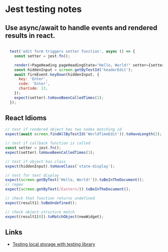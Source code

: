 # Jest testing notes

## Use async/await to handle events and rendered results in react. 

```JavaScript

  test('edit form triggers setter function', async () => {
    const setter = jest.fn();

    render(<PageHeading pageHeadingState="Hello, World!" setter={setter} />);
    const hiddenInput = screen.getByTestId('headerEdit');
    await fireEvent.keyDown(hiddenInput, {
      key: 'Enter',
      code: 'Enter',
      charCode: 13,
    });
    expect(setter).toHaveBeenCalledTimes(1);
  });

```

## React Idioms

```JavaScript
// test if rendered object has two nodes matching id
expect(await screen.findAllByTestId('WorldTimeEdit')).toHaveLength(2);

// test if callback function is called
const setter = jest.fn();
expect(setter).toHaveBeenCalledTimes(1);

// test if object has class
expect(hiddenInput).toHaveClass('state-display');

// test for text display
expect(screen.getByText('Hello, World!')).toBeInTheDocument();
// regex
expect(screen.getByText(/Eastern/)).toBeInTheDocument();

// check that function returns undefined
expect(result1).toBeUndefined();

// check object-structure match
expect(result1[0]).toMatchObject(newWidget);


```

## Links

* [Testing local storage with testing library](https://plainenglish.io/blog/testing-local-storage-with-testing-library-580f74e8805b)
